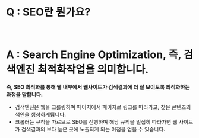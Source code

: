 # Q : SEO란 뭔가요?

<br />

# A : Search Engine Optimization, 즉, 검색엔진 최적화작업을 의미합니다.

**즉, SEO 최적화를 통해 웹 내부에서 웹사이트가 검색결과에 더 잘 보이도록 최적화하는 과정을 말합니다.**

- 검색엔진은 웹을 크롤링하며 페이지에서 페이지로 링크를 따라가고, 찾은 콘텐츠의 색인을 생성하게됩니다.
- 크롤러는 규칙을 따르므로 SEO를 진행하며 해당 규칙을 밀접히 따라가면 웹 사이트가 검색결과의 보다 높은 곳에 노출되게 되는 이점을 얻을 수 있습니다.
